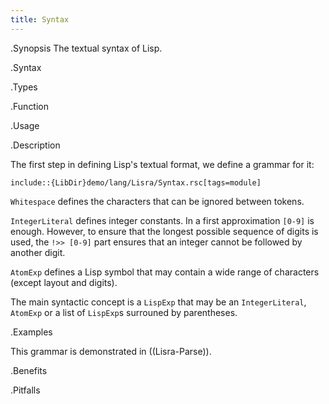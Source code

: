 ```yaml
---
title: Syntax
---
```


.Synopsis
The textual syntax of Lisp.

.Syntax

.Types

.Function
       
.Usage

.Description

The first step in defining Lisp's textual format, we define a grammar for it:

```rascal
include::{LibDir}demo/lang/Lisra/Syntax.rsc[tags=module]
```

                
`Whitespace` defines the characters that can be ignored between tokens.

`IntegerLiteral` defines integer constants. In a first approximation `[0-9]` is enough.
However, to ensure that the longest possible sequence of digits is used, the `!>> [0-9]` part
ensures that an integer cannot be followed by another digit.

`AtomExp` defines a Lisp symbol that may contain a wide range of characters (except layout and digits).

The main syntactic concept is a `LispExp` that may be an `IntegerLiteral`, `AtomExp` or a list
of `LispExp`s surrouned by parentheses.

.Examples

This grammar is demonstrated in ((Lisra-Parse)).

.Benefits

.Pitfalls

